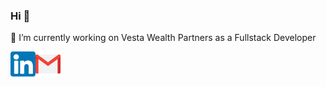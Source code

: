 ### Hi 👋
<!-- ![209031.jpg](209031.jpg) -->

🔭 I’m currently working on Vesta Wealth Partners as a Fullstack Developer



[<img align="left" alt="LinkedIn" width="40" src="https://github.com/arian22/arian22/blob/main/linkedin.png" />]( https://www.linkedin.com/in/arian-mobarghei-10697313b/)
[<img align="left" alt="gmail" width="40" src="https://github.com/arian22/arian22/blob/main/gmail.png" />](mailto:arian.mobarghei@gmail.com)
<br />


<!--
**arian22/arian22** is a ✨ _special_ ✨ repository because its `README.md` (this file) appears on your GitHub profile.

Here are some ideas to get you started:

- 
- 🌱 I’m currently learning ...
- 👯 I’m looking to collaborate on ...
- 🤔 I’m looking for help with ...
- 💬 Ask me about ...
- 📫 How to reach me: ...
- 😄 Pronouns: ...
- ⚡ Fun fact: ...
-->
